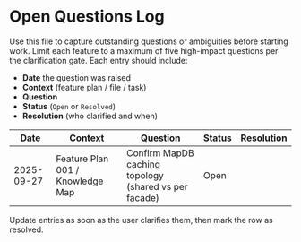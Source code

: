 # Open Questions Log

Use this file to capture outstanding questions or ambiguities before starting work. Limit each feature to a maximum of five high-impact questions per the clarification gate. Each entry should include:

- **Date** the question was raised
- **Context** (feature plan / file / task)
- **Question**
- **Status** (`Open` or `Resolved`)
- **Resolution** (who clarified and when)

| Date | Context | Question | Status | Resolution |
|------|---------|----------|--------|------------|
| 2025-09-27 | Feature Plan 001 / Knowledge Map | Confirm MapDB caching topology (shared vs per facade) | Open |  |

Update entries as soon as the user clarifies them, then mark the row as resolved.
